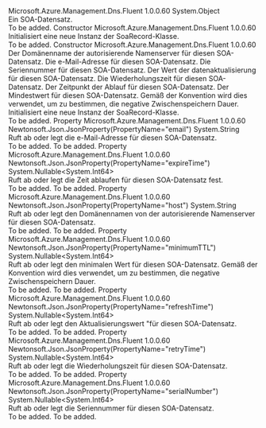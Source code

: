 <Type Name="SoaRecord" FullName="Microsoft.Azure.Management.Dns.Fluent.Models.SoaRecord">
  <TypeSignature Language="C#" Value="public class SoaRecord" />
  <TypeSignature Language="ILAsm" Value=".class public auto ansi beforefieldinit SoaRecord extends System.Object" />
  <TypeSignature Language="DocId" Value="T:Microsoft.Azure.Management.Dns.Fluent.Models.SoaRecord" />
  <TypeSignature Language="VB.NET" Value="Public Class SoaRecord" />
  <TypeSignature Language="F#" Value="type SoaRecord = class" />
  <AssemblyInfo>
    <AssemblyName>Microsoft.Azure.Management.Dns.Fluent</AssemblyName>
    <AssemblyVersion>1.0.0.60</AssemblyVersion>
  </AssemblyInfo>
  <Base>
    <BaseTypeName>System.Object</BaseTypeName>
  </Base>
  <Interfaces />
  <Docs>
    <summary>
            Ein SOA-Datensatz.
            </summary>
    <remarks>To be added.</remarks>
  </Docs>
  <Members>
    <Member MemberName=".ctor">
      <MemberSignature Language="C#" Value="public SoaRecord ();" />
      <MemberSignature Language="ILAsm" Value=".method public hidebysig specialname rtspecialname instance void .ctor() cil managed" />
      <MemberSignature Language="DocId" Value="M:Microsoft.Azure.Management.Dns.Fluent.Models.SoaRecord.#ctor" />
      <MemberSignature Language="VB.NET" Value="Public Sub New ()" />
      <MemberType>Constructor</MemberType>
      <AssemblyInfo>
        <AssemblyName>Microsoft.Azure.Management.Dns.Fluent</AssemblyName>
        <AssemblyVersion>1.0.0.60</AssemblyVersion>
      </AssemblyInfo>
      <Parameters />
      <Docs>
        <summary>
            Initialisiert eine neue Instanz der SoaRecord-Klasse.
            </summary>
        <remarks>To be added.</remarks>
      </Docs>
    </Member>
    <Member MemberName=".ctor">
      <MemberSignature Language="C#" Value="public SoaRecord (string host = null, string email = null, Nullable&lt;long&gt; serialNumber = null, Nullable&lt;long&gt; refreshTime = null, Nullable&lt;long&gt; retryTime = null, Nullable&lt;long&gt; expireTime = null, Nullable&lt;long&gt; minimumTtl = null);" />
      <MemberSignature Language="ILAsm" Value=".method public hidebysig specialname rtspecialname instance void .ctor(string host, string email, valuetype System.Nullable`1&lt;int64&gt; serialNumber, valuetype System.Nullable`1&lt;int64&gt; refreshTime, valuetype System.Nullable`1&lt;int64&gt; retryTime, valuetype System.Nullable`1&lt;int64&gt; expireTime, valuetype System.Nullable`1&lt;int64&gt; minimumTtl) cil managed" />
      <MemberSignature Language="DocId" Value="M:Microsoft.Azure.Management.Dns.Fluent.Models.SoaRecord.#ctor(System.String,System.String,System.Nullable{System.Int64},System.Nullable{System.Int64},System.Nullable{System.Int64},System.Nullable{System.Int64},System.Nullable{System.Int64})" />
      <MemberSignature Language="VB.NET" Value="Public Sub New (Optional host As String = null, Optional email As String = null, Optional serialNumber As Nullable(Of Long) = null, Optional refreshTime As Nullable(Of Long) = null, Optional retryTime As Nullable(Of Long) = null, Optional expireTime As Nullable(Of Long) = null, Optional minimumTtl As Nullable(Of Long) = null)" />
      <MemberSignature Language="F#" Value="new Microsoft.Azure.Management.Dns.Fluent.Models.SoaRecord : string * string * Nullable&lt;int64&gt; * Nullable&lt;int64&gt; * Nullable&lt;int64&gt; * Nullable&lt;int64&gt; * Nullable&lt;int64&gt; -&gt; Microsoft.Azure.Management.Dns.Fluent.Models.SoaRecord" Usage="new Microsoft.Azure.Management.Dns.Fluent.Models.SoaRecord (host, email, serialNumber, refreshTime, retryTime, expireTime, minimumTtl)" />
      <MemberType>Constructor</MemberType>
      <AssemblyInfo>
        <AssemblyName>Microsoft.Azure.Management.Dns.Fluent</AssemblyName>
        <AssemblyVersion>1.0.0.60</AssemblyVersion>
      </AssemblyInfo>
      <Parameters>
        <Parameter Name="host" Type="System.String" />
        <Parameter Name="email" Type="System.String" />
        <Parameter Name="serialNumber" Type="System.Nullable&lt;System.Int64&gt;" />
        <Parameter Name="refreshTime" Type="System.Nullable&lt;System.Int64&gt;" />
        <Parameter Name="retryTime" Type="System.Nullable&lt;System.Int64&gt;" />
        <Parameter Name="expireTime" Type="System.Nullable&lt;System.Int64&gt;" />
        <Parameter Name="minimumTtl" Type="System.Nullable&lt;System.Int64&gt;" />
      </Parameters>
      <Docs>
        <param name="host">Der Domänenname der autorisierende Namenserver für diesen SOA-Datensatz.</param>
        <param name="email">Die e-Mail-Adresse für diesen SOA-Datensatz.</param>
        <param name="serialNumber">Die Seriennummer für diesen SOA-Datensatz.</param>
        <param name="refreshTime">Der Wert der datenaktualisierung für diesen SOA-Datensatz.</param>
        <param name="retryTime">Die Wiederholungszeit für diesen SOA-Datensatz.</param>
        <param name="expireTime">Der Zeitpunkt der Ablauf für diesen SOA-Datensatz.</param>
        <param name="minimumTtl">Der Mindestwert für diesen SOA-Datensatz. Gemäß der Konvention wird dies verwendet, um zu bestimmen, die negative Zwischenspeichern Dauer.</param>
        <summary>
            Initialisiert eine neue Instanz der SoaRecord-Klasse.
            </summary>
        <remarks>To be added.</remarks>
      </Docs>
    </Member>
    <Member MemberName="Email">
      <MemberSignature Language="C#" Value="public string Email { get; set; }" />
      <MemberSignature Language="ILAsm" Value=".property instance string Email" />
      <MemberSignature Language="DocId" Value="P:Microsoft.Azure.Management.Dns.Fluent.Models.SoaRecord.Email" />
      <MemberSignature Language="VB.NET" Value="Public Property Email As String" />
      <MemberSignature Language="F#" Value="member this.Email : string with get, set" Usage="Microsoft.Azure.Management.Dns.Fluent.Models.SoaRecord.Email" />
      <MemberType>Property</MemberType>
      <AssemblyInfo>
        <AssemblyName>Microsoft.Azure.Management.Dns.Fluent</AssemblyName>
        <AssemblyVersion>1.0.0.60</AssemblyVersion>
      </AssemblyInfo>
      <Attributes>
        <Attribute>
          <AttributeName>Newtonsoft.Json.JsonProperty(PropertyName="email")</AttributeName>
        </Attribute>
      </Attributes>
      <ReturnValue>
        <ReturnType>System.String</ReturnType>
      </ReturnValue>
      <Docs>
        <summary>
            Ruft ab oder legt die e-Mail-Adresse für diesen SOA-Datensatz.
            </summary>
        <value>To be added.</value>
        <remarks>To be added.</remarks>
      </Docs>
    </Member>
    <Member MemberName="ExpireTime">
      <MemberSignature Language="C#" Value="public Nullable&lt;long&gt; ExpireTime { get; set; }" />
      <MemberSignature Language="ILAsm" Value=".property instance valuetype System.Nullable`1&lt;int64&gt; ExpireTime" />
      <MemberSignature Language="DocId" Value="P:Microsoft.Azure.Management.Dns.Fluent.Models.SoaRecord.ExpireTime" />
      <MemberSignature Language="VB.NET" Value="Public Property ExpireTime As Nullable(Of Long)" />
      <MemberSignature Language="F#" Value="member this.ExpireTime : Nullable&lt;int64&gt; with get, set" Usage="Microsoft.Azure.Management.Dns.Fluent.Models.SoaRecord.ExpireTime" />
      <MemberType>Property</MemberType>
      <AssemblyInfo>
        <AssemblyName>Microsoft.Azure.Management.Dns.Fluent</AssemblyName>
        <AssemblyVersion>1.0.0.60</AssemblyVersion>
      </AssemblyInfo>
      <Attributes>
        <Attribute>
          <AttributeName>Newtonsoft.Json.JsonProperty(PropertyName="expireTime")</AttributeName>
        </Attribute>
      </Attributes>
      <ReturnValue>
        <ReturnType>System.Nullable&lt;System.Int64&gt;</ReturnType>
      </ReturnValue>
      <Docs>
        <summary>
            Ruft ab oder legt die Zeit ablaufen für diesen SOA-Datensatz fest.
            </summary>
        <value>To be added.</value>
        <remarks>To be added.</remarks>
      </Docs>
    </Member>
    <Member MemberName="Host">
      <MemberSignature Language="C#" Value="public string Host { get; set; }" />
      <MemberSignature Language="ILAsm" Value=".property instance string Host" />
      <MemberSignature Language="DocId" Value="P:Microsoft.Azure.Management.Dns.Fluent.Models.SoaRecord.Host" />
      <MemberSignature Language="VB.NET" Value="Public Property Host As String" />
      <MemberSignature Language="F#" Value="member this.Host : string with get, set" Usage="Microsoft.Azure.Management.Dns.Fluent.Models.SoaRecord.Host" />
      <MemberType>Property</MemberType>
      <AssemblyInfo>
        <AssemblyName>Microsoft.Azure.Management.Dns.Fluent</AssemblyName>
        <AssemblyVersion>1.0.0.60</AssemblyVersion>
      </AssemblyInfo>
      <Attributes>
        <Attribute>
          <AttributeName>Newtonsoft.Json.JsonProperty(PropertyName="host")</AttributeName>
        </Attribute>
      </Attributes>
      <ReturnValue>
        <ReturnType>System.String</ReturnType>
      </ReturnValue>
      <Docs>
        <summary>
            Ruft ab oder legt den Domänennamen von der autorisierende Namenserver für diesen SOA-Datensatz.
            </summary>
        <value>To be added.</value>
        <remarks>To be added.</remarks>
      </Docs>
    </Member>
    <Member MemberName="MinimumTtl">
      <MemberSignature Language="C#" Value="public Nullable&lt;long&gt; MinimumTtl { get; set; }" />
      <MemberSignature Language="ILAsm" Value=".property instance valuetype System.Nullable`1&lt;int64&gt; MinimumTtl" />
      <MemberSignature Language="DocId" Value="P:Microsoft.Azure.Management.Dns.Fluent.Models.SoaRecord.MinimumTtl" />
      <MemberSignature Language="VB.NET" Value="Public Property MinimumTtl As Nullable(Of Long)" />
      <MemberSignature Language="F#" Value="member this.MinimumTtl : Nullable&lt;int64&gt; with get, set" Usage="Microsoft.Azure.Management.Dns.Fluent.Models.SoaRecord.MinimumTtl" />
      <MemberType>Property</MemberType>
      <AssemblyInfo>
        <AssemblyName>Microsoft.Azure.Management.Dns.Fluent</AssemblyName>
        <AssemblyVersion>1.0.0.60</AssemblyVersion>
      </AssemblyInfo>
      <Attributes>
        <Attribute>
          <AttributeName>Newtonsoft.Json.JsonProperty(PropertyName="minimumTTL")</AttributeName>
        </Attribute>
      </Attributes>
      <ReturnValue>
        <ReturnType>System.Nullable&lt;System.Int64&gt;</ReturnType>
      </ReturnValue>
      <Docs>
        <summary>
            Ruft ab oder legt den minimalen Wert für diesen SOA-Datensatz. Gemäß der Konvention wird dies verwendet, um zu bestimmen, die negative Zwischenspeichern Dauer.
            </summary>
        <value>To be added.</value>
        <remarks>To be added.</remarks>
      </Docs>
    </Member>
    <Member MemberName="RefreshTime">
      <MemberSignature Language="C#" Value="public Nullable&lt;long&gt; RefreshTime { get; set; }" />
      <MemberSignature Language="ILAsm" Value=".property instance valuetype System.Nullable`1&lt;int64&gt; RefreshTime" />
      <MemberSignature Language="DocId" Value="P:Microsoft.Azure.Management.Dns.Fluent.Models.SoaRecord.RefreshTime" />
      <MemberSignature Language="VB.NET" Value="Public Property RefreshTime As Nullable(Of Long)" />
      <MemberSignature Language="F#" Value="member this.RefreshTime : Nullable&lt;int64&gt; with get, set" Usage="Microsoft.Azure.Management.Dns.Fluent.Models.SoaRecord.RefreshTime" />
      <MemberType>Property</MemberType>
      <AssemblyInfo>
        <AssemblyName>Microsoft.Azure.Management.Dns.Fluent</AssemblyName>
        <AssemblyVersion>1.0.0.60</AssemblyVersion>
      </AssemblyInfo>
      <Attributes>
        <Attribute>
          <AttributeName>Newtonsoft.Json.JsonProperty(PropertyName="refreshTime")</AttributeName>
        </Attribute>
      </Attributes>
      <ReturnValue>
        <ReturnType>System.Nullable&lt;System.Int64&gt;</ReturnType>
      </ReturnValue>
      <Docs>
        <summary>
            Ruft ab oder legt den Aktualisierungswert "für diesen SOA-Datensatz.
            </summary>
        <value>To be added.</value>
        <remarks>To be added.</remarks>
      </Docs>
    </Member>
    <Member MemberName="RetryTime">
      <MemberSignature Language="C#" Value="public Nullable&lt;long&gt; RetryTime { get; set; }" />
      <MemberSignature Language="ILAsm" Value=".property instance valuetype System.Nullable`1&lt;int64&gt; RetryTime" />
      <MemberSignature Language="DocId" Value="P:Microsoft.Azure.Management.Dns.Fluent.Models.SoaRecord.RetryTime" />
      <MemberSignature Language="VB.NET" Value="Public Property RetryTime As Nullable(Of Long)" />
      <MemberSignature Language="F#" Value="member this.RetryTime : Nullable&lt;int64&gt; with get, set" Usage="Microsoft.Azure.Management.Dns.Fluent.Models.SoaRecord.RetryTime" />
      <MemberType>Property</MemberType>
      <AssemblyInfo>
        <AssemblyName>Microsoft.Azure.Management.Dns.Fluent</AssemblyName>
        <AssemblyVersion>1.0.0.60</AssemblyVersion>
      </AssemblyInfo>
      <Attributes>
        <Attribute>
          <AttributeName>Newtonsoft.Json.JsonProperty(PropertyName="retryTime")</AttributeName>
        </Attribute>
      </Attributes>
      <ReturnValue>
        <ReturnType>System.Nullable&lt;System.Int64&gt;</ReturnType>
      </ReturnValue>
      <Docs>
        <summary>
            Ruft ab oder legt die Wiederholungszeit für diesen SOA-Datensatz.
            </summary>
        <value>To be added.</value>
        <remarks>To be added.</remarks>
      </Docs>
    </Member>
    <Member MemberName="SerialNumber">
      <MemberSignature Language="C#" Value="public Nullable&lt;long&gt; SerialNumber { get; set; }" />
      <MemberSignature Language="ILAsm" Value=".property instance valuetype System.Nullable`1&lt;int64&gt; SerialNumber" />
      <MemberSignature Language="DocId" Value="P:Microsoft.Azure.Management.Dns.Fluent.Models.SoaRecord.SerialNumber" />
      <MemberSignature Language="VB.NET" Value="Public Property SerialNumber As Nullable(Of Long)" />
      <MemberSignature Language="F#" Value="member this.SerialNumber : Nullable&lt;int64&gt; with get, set" Usage="Microsoft.Azure.Management.Dns.Fluent.Models.SoaRecord.SerialNumber" />
      <MemberType>Property</MemberType>
      <AssemblyInfo>
        <AssemblyName>Microsoft.Azure.Management.Dns.Fluent</AssemblyName>
        <AssemblyVersion>1.0.0.60</AssemblyVersion>
      </AssemblyInfo>
      <Attributes>
        <Attribute>
          <AttributeName>Newtonsoft.Json.JsonProperty(PropertyName="serialNumber")</AttributeName>
        </Attribute>
      </Attributes>
      <ReturnValue>
        <ReturnType>System.Nullable&lt;System.Int64&gt;</ReturnType>
      </ReturnValue>
      <Docs>
        <summary>
            Ruft ab oder legt die Seriennummer für diesen SOA-Datensatz.
            </summary>
        <value>To be added.</value>
        <remarks>To be added.</remarks>
      </Docs>
    </Member>
  </Members>
</Type>